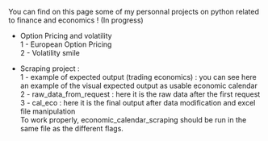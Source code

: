 You can find on this page some of my personnal projects on python related to finance and economics ! (In progress)

- Option Pricing and volatility   
          1 - European Option Pricing   
          2 - Volatility smile   

- Scraping project :   
        1 - example of expected output (trading economics) :  you can see here an example of the visual expected output as usable economic calendar      
        2 - raw_data_from_request : here it is the raw data after the first request   
        3 - cal_eco : here it is the final output after data modification and excel file manipulation  
To work properly, economic_calendar_scraping should be run in the same file as the different flags.   
